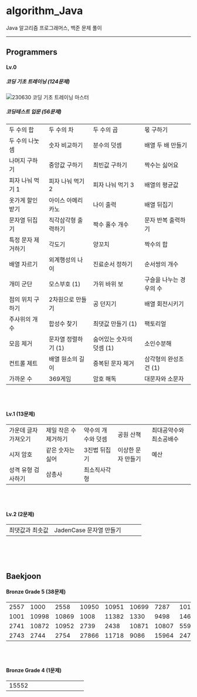 # algorithm_Java

Java 알고리즘 프로그래머스, 백준 문제 풀이

****

## Programmers
#### Lv.0 
##### 코딩 기초 트레이닝 (124문제)
![230630 코딩 기초 트레이닝 마스터](https://github.com/HaenaCho01/algorithm_Java/assets/131599243/96b48975-8927-47c0-a2e8-5b2977fc8cd1)



##### 코딩테스트 입문 (56문제)
|          |              |                 |            |
|----------|--------------|-----------------|------------|
| 두 수의 합   | 두 수의 차       | 두 수의 곱          | 몫 구하기      |
| 두 수의 나눗셈 | 숫자 비교하기      | 분수의 덧셈          | 배열 두 배 만들기 |
| 나머지 구하기  | 중앙값 구하기      | 최빈값 구하기         | 짝수는 싫어요    |
| 피자 나눠 먹기 1 | 피자 나눠 먹기 2   | 피자 나눠 먹기 3      | 배열의 평균값 |
| 옷가게 할인 받기 | 아이스 아메리카노    | 나이 출력           | 배열 뒤집기 |
| 문자열 뒤집기 | 직각삼각형 출력하기   | 짝수 홀수 개수        | 문자 반복 출력하기 |
| 특정 문자 제거하기 | 각도기          | 양꼬치             | 짝수의 합 |
| 배열 자르기 | 외계행성의 나이     | 진료순서 정하기        | 순서쌍의 개수 |
|개미 군단 | 모스부호 (1)     | 가위 바위 보         | 구슬을 나누는 경우의 수 |
| 점의 위치 구하기 | 2차원으로 만들기    | 공 던지기           | 배열 회전시키기 |
| 주사위의 개수 | 합성수 찾기       | 최댓값 만들기 (1)     | 팩토리얼 |
| 모음 제거 | 문자열 정렬하기 (1) | 숨어있는 숫자의 덧셈 (1) | 소인수분해 | 
| 컨트롤 제트 | 배열 원소의 길이 | 중복된 문자 제거 | 삼각형의 완성조건 (1) |
| 가까운 수 | 369게임 | 암호 해독 | 대문자와 소문자 |
</br></br>

#### Lv.1 (13문제)
|             |              |            |            |              |
|-------------|--------------|------------|------------|--------------|
| 가운데 글자 가져오기 | 제일 작은 수 제거하기 | 약수의 개수와 덧셈 | 공원 산책      | 최대공약수와 최소공배수 |
| 시저 암호       | 같은 숫자는 싫어    | 3진법 뒤집기    | 이상한 문자 만들기 | 예산           |
| 성격 유형 검사하기 | 삼총사 | 최소직사각형 |

</br></br>

#### Lv.2 (2문제)
|          |                   |            |       |              |
|----------|-------------------|------------|-------|--------------|
| 최댓값과 최솟값 | JadenCase 문자열 만들기 |
</br></br></br>
 
## Baekjoon
#### Bronze Grade 5 (38문제)
| | | | | | | | | | |
|---|---|---|---|---|---|---|---|---|---|
| 2557 | 1000 | 2558 | 10950 | 10951 | 10699 | 7287 | 10171 | 10172 | 25083 |
| 1001 | 10998 | 10869 | 1008 | 11382 | 1330 | 9498 | 14681 | 2753 | 2420 |
| 2741 | 10872 | 10952 | 2739 | 2438 | 10871 | 10807 | 5597 | 2738 | 11654 |
| 2743 | 2744 | 2754 | 27866 | 11718 | 9086 | 15964 | 2475 |
</br></br>

#### Bronze Grade 4 (1문제)
|       | | | | | | | | | |
|-------|---|---|---|---|---|---|---|---|---|
| 15552 |
